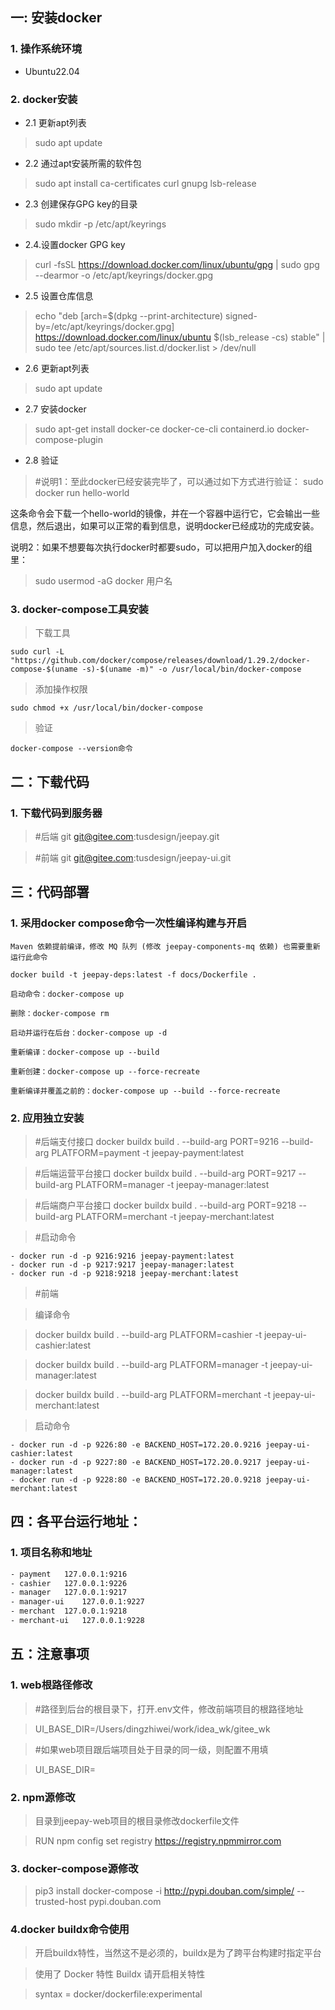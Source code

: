 ##  一: 安装docker

###  1. 操作系统环境
- Ubuntu22.04
###  2. docker安装
- 2.1 更新apt列表

> sudo apt update

- 2.2 通过apt安装所需的软件包

> sudo apt install ca-certificates curl gnupg lsb-release

- 2.3 创建保存GPG key的目录

> sudo mkdir -p /etc/apt/keyrings

- 2.4.设置docker GPG key

> curl -fsSL https://download.docker.com/linux/ubuntu/gpg | sudo gpg --dearmor -o /etc/apt/keyrings/docker.gpg

- 2.5 设置仓库信息

> echo "deb [arch=$(dpkg --print-architecture) signed-by=/etc/apt/keyrings/docker.gpg] https://download.docker.com/linux/ubuntu $(lsb_release -cs) stable" | sudo tee /etc/apt/sources.list.d/docker.list > /dev/null

- 2.6 更新apt列表

> sudo apt update

- 2.7 安装docker

> sudo apt-get install docker-ce docker-ce-cli containerd.io docker-compose-plugin

- 2.8 验证
> #说明1：至此docker已经安装完毕了，可以通过如下方式进行验证：
> sudo docker run hello-world

这条命令会下载一个hello-world的镜像，并在一个容器中运行它，它会输出一些信息，然后退出，如果可以正常的看到信息，说明docker已经成功的完成安装。

说明2：如果不想要每次执行docker时都要sudo，可以把用户加入docker的组里：

> sudo usermod -aG docker 用户名

###  3. docker-compose工具安装

> 下载工具
``` shell
sudo curl -L "https://github.com/docker/compose/releases/download/1.29.2/docker-compose-$(uname -s)-$(uname -m)" -o /usr/local/bin/docker-compose
```

> 添加操作权限
```shell
sudo chmod +x /usr/local/bin/docker-compose
```

>验证
``` shell
docker-compose --version命令
```

## 二：下载代码

### 1. 下载代码到服务器


> #后端
> git git@gitee.com:tusdesign/jeepay.git

> #前端
> git git@gitee.com:tusdesign/jeepay-ui.git



## 三：代码部署

###  1. 采用docker compose命令一次性编译构建与开启

```shell
Maven 依赖提前编译，修改 MQ 队列 (修改 jeepay-components-mq 依赖) 也需要重新运行此命令

docker build -t jeepay-deps:latest -f docs/Dockerfile .

启动命令：docker-compose up

删除：docker-compose rm

启动并运行在后台：docker-compose up -d

重新编译：docker-compose up --build

重新创建：docker-compose up --force-recreate

重新编译并覆盖之前的：docker-compose up --build --force-recreate
```

###  2. 应用独立安装
> #后端支付接口
> docker buildx build . --build-arg PORT=9216 --build-arg PLATFORM=payment -t jeepay-payment:latest

>#后端运营平台接口
docker buildx build . --build-arg PORT=9217 --build-arg PLATFORM=manager -t jeepay-manager:latest

>#后端商户平台接口
docker buildx build . --build-arg PORT=9218 --build-arg PLATFORM=merchant -t jeepay-merchant:latest

>#启动命令
```shell
- docker run -d -p 9216:9216 jeepay-payment:latest
- docker run -d -p 9217:9217 jeepay-manager:latest
- docker run -d -p 9218:9218 jeepay-merchant:latest
```


> #前端

> 编译命令

> docker buildx build . --build-arg PLATFORM=cashier -t jeepay-ui-cashier:latest

> docker buildx build . --build-arg PLATFORM=manager -t jeepay-ui-manager:latest

> docker buildx build . --build-arg PLATFORM=merchant -t jeepay-ui-merchant:latest

> 启动命令
```shell 
- docker run -d -p 9226:80 -e BACKEND_HOST=172.20.0.9216 jeepay-ui-cashier:latest
- docker run -d -p 9227:80 -e BACKEND_HOST=172.20.0.9217 jeepay-ui-manager:latest
- docker run -d -p 9228:80 -e BACKEND_HOST=172.20.0.9218 jeepay-ui-merchant:latest
```


## 四：各平台运行地址：
### 1.  项目名称和地址
```bash
- payment 	127.0.0.1:9216
- cashier 	127.0.0.1:9226
- manager 	127.0.0.1:9217
- manager-ui 	127.0.0.1:9227
- merchant 	127.0.0.1:9218
- merchant-ui 	127.0.0.1:9228
```

## 五：注意事项

### 1. web根路径修改
> #路径到后台的根目录下，打开.env文件，修改前端项目的根路径地址

> UI_BASE_DIR=/Users/dingzhiwei/work/idea_wk/gitee_wk

> #如果web项目跟后端项目处于目录的同一级，则配置不用填

> UI_BASE_DIR=


### 2. npm源修改
> 目录到jeepay-web项目的根目录修改dockerfile文件

> RUN npm config set registry https://registry.npmmirror.com


### 3. docker-compose源修改


> pip3 install docker-compose -i http://pypi.douban.com/simple/ --trusted-host pypi.douban.com

### 4.docker buildx命令使用

> 开启buildx特性，当然这不是必须的，buildx是为了跨平台构建时指定平台

> 使用了 Docker 特性 Buildx 请开启相关特性

> syntax = docker/dockerfile:experimental



